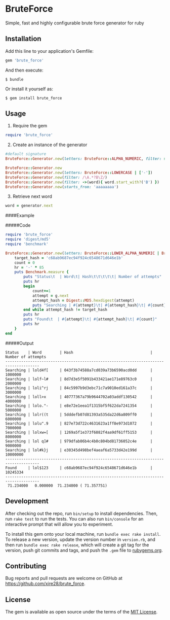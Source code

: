 # BruteForce

Simple, fast and highly configurable brute force generator for ruby

## Installation

Add this line to your application's Gemfile:

```ruby
gem 'brute_force'
```

And then execute:

    $ bundle

Or install it yourself as:

    $ gem install brute_force

## Usage

1. Require the gem
```ruby
require 'brute_force'
```

2. Create an instance of the generator

```ruby
#default signature
BruteForce::Generator.new(letters: BruteForce::ALPHA_NUMERIC, filter: nil, starts_from: '')

BruteForce::Generator.new
BruteForce::Generator.new(letters: BruteForce::LOWERCASE | ['-'])
BruteForce::Generator.new(filter: /\A.*?B\Z/)
BruteForce::Generator.new(filter: ->(word){ word.start_with?('B') })
BruteForce::Generator.new(starts_from: 'aaaaaaaa')
```

3. Retrieve next word
```ruby
word = generator.next
```

####Example

#####Code

```ruby
require 'brute_force'
require 'digest/md5'
require 'benchmark'

BruteForce::Generator.new(letters: BruteForce::LOWER_ALPHA_NUMERIC | BruteForce::SYMBOL, starts_from: 'lolaaaa').tap do |g|
	target_hash = 'c68ab9687ec94f924c6548671d646e1b'
	count = 0
	hr = '-' * 85
	puts Benchmark.measure {
		puts "Status\t  | Word\t| Hash\t\t\t\t\t| Number of attempts"
		puts hr
		begin
			count+=1
			attempt = g.next
			attempt_hash = Digest::MD5.hexdigest(attempt)
			puts "Searching | #{attempt}\t| #{attempt_hash}\t| #{count}" if count % 1000000 == 0
		end while attempt_hash != target_hash
		puts hr
		puts "Found\t  | #{attempt}\t| #{attempt_hash}\t| #{count}"
		puts hr
	}
end
```

#####Output
```
Status    | Word        | Hash                                  | Number of attempts
-------------------------------------------------------------------------------------
Searching | lold4f[     | 043f3b74588a7cd039a73b6590acd0dd      | 1000000
Searching | lolf~l#     | 8d7d3e5f5091b433421ae171e89763c0      | 2000000
Searching | loli^rj     | 84c5997b9d3ebc71c7a9010ed161a37c      | 3000000
Searching | loll>x      | 40777367a79b9644702a03addf130542      | 4000000
Searching | lolo."-     | e8e72e1eea1f1315bf5f622da7241354      | 5000000
Searching | lolr((t     | 5dddefb07d81393a535da22d6a809ff0      | 6000000
Searching | lolu".9     | 827e73d722c4631623a1ff8e973d1072      | 7000000
Searching | lolxw=[     | 1269a5f1e373f6882f4aa9df61ff5153      | 8000000
Searching | lol q]#     | 979dfab06b4c4b0c804bd81736052c4e      | 9000000
Searching | lol#k}j     | e30345d498bef4aeaf6a5733d42e199d      | 10000000
-------------------------------------------------------------------------------------
Found     | lol$123     | c68ab9687ec94f924c6548671d646e1b      | 10245334
-------------------------------------------------------------------------------------
 71.234000   0.000000  71.234000 ( 71.357751)
```

## Development

After checking out the repo, run `bin/setup` to install dependencies. Then, run `rake test` to run the tests. You can also run `bin/console` for an interactive prompt that will allow you to experiment.

To install this gem onto your local machine, run `bundle exec rake install`. To release a new version, update the version number in `version.rb`, and then run `bundle exec rake release`, which will create a git tag for the version, push git commits and tags, and push the `.gem` file to [rubygems.org](https://rubygems.org).

## Contributing

Bug reports and pull requests are welcome on GitHub at https://github.com/xire28/brute_force.


## License

The gem is available as open source under the terms of the [MIT License](http://opensource.org/licenses/MIT).

